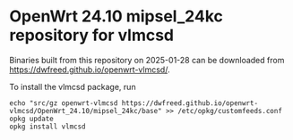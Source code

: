 OpenWrt 24.10 mipsel_24kc repository for vlmcsd
========

Binaries built from this repository on 2025-01-28 can be downloaded from <https://dwfreed.github.io/openwrt-vlmcsd/>.

To install the vlmcsd package, run

```
echo "src/gz openwrt-vlmcsd https://dwfreed.github.io/openwrt-vlmcsd/OpenWrt_24.10/mipsel_24kc/base" >> /etc/opkg/customfeeds.conf
opkg update
opkg install vlmcsd
```
